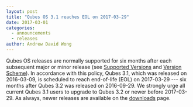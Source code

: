 ```yaml
---
layout: post
title: "Qubes OS 3.1 reaches EOL on 2017-03-29"
date: 2017-03-01
categories:
  - announcements
  - releases
author: Andrew David Wong
---
```

Qubes OS releases are normally supported for six months after each subsequent
major or minor release (see [Supported Versions] and [Version Scheme]). In
accordance with this policy, Qubes 3.1, which was released on 2016-03-09, is
scheduled to reach end-of-life (EOL) on 2017-03-29 --- six months after Qubes
3.2 was released on 2016-09-29. We strongly urge all current Qubes 3.1 users to
upgrade to Qubes 3.2 or newer before 2017-03-29. As always, newer releases are
available on the [downloads] page.

[Supported Versions]: /doc/supported-versions/
[Version Scheme]: /doc/version-scheme/
[downloads]: /downloads/
